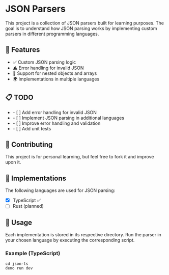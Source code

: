 # JSON Parsers

This project is a collection of JSON parsers built for learning purposes.
The goal is to understand how JSON parsing works by implementing custom parsers in different programming languages.

## 🚀 Features
- ✅ Custom JSON parsing logic
- ⚠️ Error handling for invalid JSON
- 📂 Support for nested objects and arrays
- 🌍 Implementations in multiple languages

## 📋 TODO

<ul>
  <li>- [ ] Add error handling for invalid JSON</li>
  <li>- [ ] Implement JSON parsing in additional languages</li>
  <li>- [ ] Improve error handling and validation</li>
  <li>- [ ] Add unit tests</li>
</ul>

## 🤝 Contributing
<p>This project is for personal learning, but feel free to fork it and improve upon it.</p>


## 📌 Implementations

The following languages are used for JSON parsing:

- [x] TypeScript ✅
- [ ] Rust (planned)

## 🔧 Usage
Each implementation is stored in its respective directory. Run the parser in your chosen language by executing the corresponding script.

### Example (TypeScript)

```deno(ts)
cd json-ts
deno run dev
